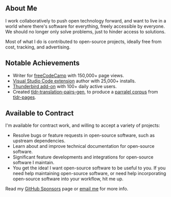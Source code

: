 ## About Me

I work collaboratively to push open technology forward, and want to live in a world where there's software for everything, freely accessible by everyone. We should no longer only solve problems, just to hinder access to solutions.

Most of what I do is contributed to open-source projects, ideally free from cost, tracking, and advertising.

## Notable Achievements

* Writer for [freeCodeCamp](https://www.freecodecamp.org/news/author/seth/) with 150,000+ page views.
* [Visual Studio Code extension](https://marketplace.visualstudio.com/items?itemName=elypia.magick-image-reader) author with 25,000+ installs.
* [Thunderbird add-on](https://addons.thunderbird.net/thunderbird/user/SethFalco/) with 100+ daily active users.
* Created [tldr-translation-pairs-gen](https://github.com/tldr-pages/tldr-translation-pairs-gen), to produce a [parralel corpus](https://opus.nlpl.eu/tldr-pages/corpus/version/tldr-pages) from [tldr-pages](https://github.com/tldr-pages/tldr).

## Available to Contract

I'm available for contract work, and willing to accept a variety of projects:

* Resolve bugs or feature requests in open-source software, such as upstream dependencies.
* Learn about and improve technical documentation for open-source software.
* Significant feature developments and integrations for open-source software I maintain.
* You get the idea! I want open-source software to be useful to you. If you need help maintaining open-source software, or need help incorporating open-source software into your workflow, hit me up.

Read my [GitHub Sponsors](https://github.com/sponsors/SethFalco/) page or [email me](mailto:seth@falco.fun) for more info.
